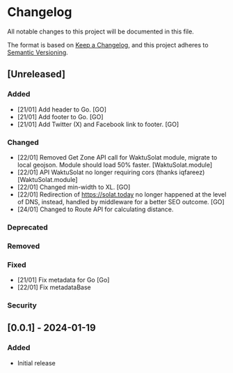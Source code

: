 # Changelog

All notable changes to this project will be documented in this file.

The format is based on [Keep a Changelog](https://keepachangelog.com/en/1.0.0/), and this project adheres to [Semantic Versioning](https://semver.org/spec/v2.0.0.html).

## [Unreleased]

### Added
<!-- - New features that have been added since the last release -->
- [21/01] Add header to Go. [GO] 
- [21/01] Add footer to Go. [GO] 
- [21/01] Add Twitter (X) and Facebook link to footer. [GO] 

### Changed
<!-- - Changes to existing functionality -->
- [22/01] Removed Get Zone API call for WaktuSolat module, migrate to local geojson. Module should load 50% faster. [WaktuSolat.module] 
- [22/01] API WaktuSolat no longer requiring cors (thanks iqfareez) [WaktuSolat.module] 
- [22/01] Changed min-width to XL. [GO] 
- [22/01] Redirection of https://solat.today no longer happened at the level of DNS, instead, handled by middleware for a better SEO outcome. [GO] 
- [24/01] Changed to Route API for calculating distance. 

### Deprecated
<!-- - Features that are planned to be removed in a future release -->

### Removed
<!-- - Features that have been removed -->

### Fixed
<!-- - Any bug fixes -->
- [21/01] Fix metadata for Go [Go]
- [22/01] Fix metadataBase

### Security
<!-- - Any security fixes -->

## [0.0.1] - 2024-01-19

### Added
- Initial release